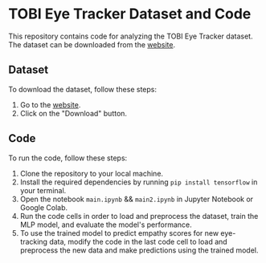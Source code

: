 # TOBI Eye Tracker Dataset and Code

This repository contains code for analyzing the TOBI Eye Tracker dataset. The dataset can be downloaded from the [website](https://www.nature.com/articles/s41597-022-01862-w).

## Dataset

To download the dataset, follow these steps:

1. Go to the [website](https://www.nature.com/articles/s41597-022-01862-w#Sec10).
2. Click on the "Download" button.

## Code

To run the code, follow these steps:

1. Clone the repository to your local machine.
2. Install the required dependencies by running `pip install tensorflow` in your terminal.
3. Open the notebook `main.ipynb`  && `main2.ipynb` in Jupyter Notebook or Google Colab.
4. Run the code cells in order to load and preprocess the dataset, train the MLP model, and evaluate the model's performance.
5. To use the trained model to predict empathy scores for new eye-tracking data, modify the code in the last code cell to load and preprocess the new data and make predictions using the trained model.



